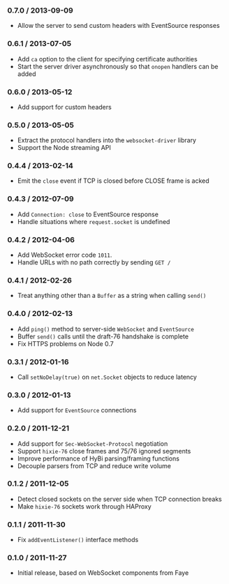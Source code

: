 ### 0.7.0 / 2013-09-09

* Allow the server to send custom headers with EventSource responses


### 0.6.1 / 2013-07-05

* Add `ca` option to the client for specifying certificate authorities
* Start the server driver asynchronously so that `onopen` handlers can be added


### 0.6.0 / 2013-05-12

* Add support for custom headers


### 0.5.0 / 2013-05-05

* Extract the protocol handlers into the `websocket-driver` library
* Support the Node streaming API


### 0.4.4 / 2013-02-14

* Emit the `close` event if TCP is closed before CLOSE frame is acked


### 0.4.3 / 2012-07-09

* Add `Connection: close` to EventSource response
* Handle situations where `request.socket` is undefined


### 0.4.2 / 2012-04-06

* Add WebSocket error code `1011`.
* Handle URLs with no path correctly by sending `GET /`


### 0.4.1 / 2012-02-26

* Treat anything other than a `Buffer` as a string when calling `send()`


### 0.4.0 / 2012-02-13

* Add `ping()` method to server-side `WebSocket` and `EventSource`
* Buffer `send()` calls until the draft-76 handshake is complete
* Fix HTTPS problems on Node 0.7


### 0.3.1 / 2012-01-16

* Call `setNoDelay(true)` on `net.Socket` objects to reduce latency


### 0.3.0 / 2012-01-13

* Add support for `EventSource` connections


### 0.2.0 / 2011-12-21

* Add support for `Sec-WebSocket-Protocol` negotiation
* Support `hixie-76` close frames and 75/76 ignored segments
* Improve performance of HyBi parsing/framing functions
* Decouple parsers from TCP and reduce write volume


### 0.1.2 / 2011-12-05

* Detect closed sockets on the server side when TCP connection breaks
* Make `hixie-76` sockets work through HAProxy


### 0.1.1 / 2011-11-30

* Fix `addEventListener()` interface methods


### 0.1.0 / 2011-11-27

* Initial release, based on WebSocket components from Faye

